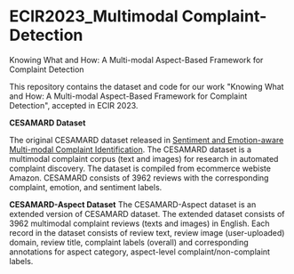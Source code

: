# ECIR2023_Multimodal Complaint-Detection


Knowing What and How: A Multi-modal Aspect-Based Framework for Complaint Detection

This repository contains the dataset and code for our work "Knowing What and How: A Multi-modal Aspect-Based Framework for Complaint Detection", accepted in ECIR 2023.

**CESAMARD Dataset**

The original CESAMARD dataset released in [Sentiment and Emotion-aware Multi-modal Complaint Identification](https://ojs.aaai.org/index.php/AAAI/article/view/21476). The CESAMARD dataset is a multimodal complaint corpus (text and images) for research in automated complaint discovery. The dataset is compiled from ecommerce webiste Amazon. CESAMARD consists of 3962 reviews with the corresponding complaint, emotion, and sentiment labels.

**CESAMARD-Aspect Dataset**
The CESAMARD-Aspect dataset is an extended version of CESAMARD dataset. The extended dataset consists of 3962 multimodal complaint reviews (texts and images) in English. Each record in the dataset consists of review text, review image (user-uploaded) domain, review title, complaint labels (overall) and corresponding annotations for aspect category, aspect-level complaint/non-complaint labels.
